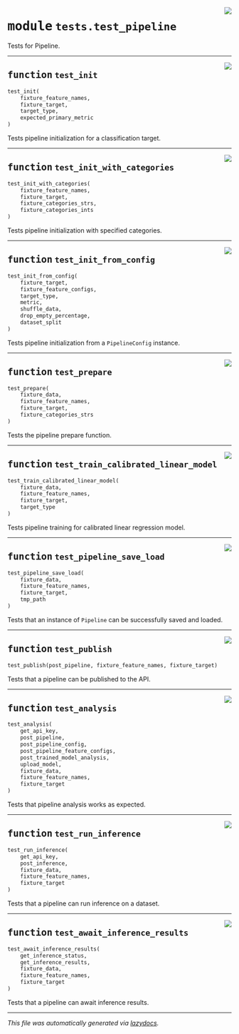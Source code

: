 <!-- markdownlint-disable -->

<a href="https://github.com/SOTAI-Labs/sotai/tree/main/tests/test_pipeline.py#L0"><img align="right" style="float:right;" src="https://img.shields.io/badge/-source-cccccc?style=flat-square"></a>

# <kbd>module</kbd> `tests.test_pipeline`
Tests for Pipeline. 


---

<a href="https://github.com/SOTAI-Labs/sotai/tree/main/tests/test_pipeline.py#L18"><img align="right" style="float:right;" src="https://img.shields.io/badge/-source-cccccc?style=flat-square"></a>

## <kbd>function</kbd> `test_init`

```python
test_init(
    fixture_feature_names,
    fixture_target,
    target_type,
    expected_primary_metric
)
```

Tests pipeline initialization for a classification target. 


---

<a href="https://github.com/SOTAI-Labs/sotai/tree/main/tests/test_pipeline.py#L48"><img align="right" style="float:right;" src="https://img.shields.io/badge/-source-cccccc?style=flat-square"></a>

## <kbd>function</kbd> `test_init_with_categories`

```python
test_init_with_categories(
    fixture_feature_names,
    fixture_target,
    fixture_categories_strs,
    fixture_categories_ints
)
```

Tests pipeline initialization with specified categories. 


---

<a href="https://github.com/SOTAI-Labs/sotai/tree/main/tests/test_pipeline.py#L74"><img align="right" style="float:right;" src="https://img.shields.io/badge/-source-cccccc?style=flat-square"></a>

## <kbd>function</kbd> `test_init_from_config`

```python
test_init_from_config(
    fixture_target,
    fixture_feature_configs,
    target_type,
    metric,
    shuffle_data,
    drop_empty_percentage,
    dataset_split
)
```

Tests pipeline initialization from a `PipelineConfig` instance. 


---

<a href="https://github.com/SOTAI-Labs/sotai/tree/main/tests/test_pipeline.py#L120"><img align="right" style="float:right;" src="https://img.shields.io/badge/-source-cccccc?style=flat-square"></a>

## <kbd>function</kbd> `test_prepare`

```python
test_prepare(
    fixture_data,
    fixture_feature_names,
    fixture_target,
    fixture_categories_strs
)
```

Tests the pipeline prepare function. 


---

<a href="https://github.com/SOTAI-Labs/sotai/tree/main/tests/test_pipeline.py#L161"><img align="right" style="float:right;" src="https://img.shields.io/badge/-source-cccccc?style=flat-square"></a>

## <kbd>function</kbd> `test_train_calibrated_linear_model`

```python
test_train_calibrated_linear_model(
    fixture_data,
    fixture_feature_names,
    fixture_target,
    target_type
)
```

Tests pipeline training for calibrated linear regression model. 


---

<a href="https://github.com/SOTAI-Labs/sotai/tree/main/tests/test_pipeline.py#L190"><img align="right" style="float:right;" src="https://img.shields.io/badge/-source-cccccc?style=flat-square"></a>

## <kbd>function</kbd> `test_pipeline_save_load`

```python
test_pipeline_save_load(
    fixture_data,
    fixture_feature_names,
    fixture_target,
    tmp_path
)
```

Tests that an instance of `Pipeline` can be successfully saved and loaded. 


---

<a href="https://github.com/SOTAI-Labs/sotai/tree/main/tests/test_pipeline/test_publish#L219"><img align="right" style="float:right;" src="https://img.shields.io/badge/-source-cccccc?style=flat-square"></a>

## <kbd>function</kbd> `test_publish`

```python
test_publish(post_pipeline, fixture_feature_names, fixture_target)
```

Tests that a pipeline can be published to the API. 


---

<a href="https://github.com/SOTAI-Labs/sotai/tree/main/tests/test_pipeline/test_analysis#L236"><img align="right" style="float:right;" src="https://img.shields.io/badge/-source-cccccc?style=flat-square"></a>

## <kbd>function</kbd> `test_analysis`

```python
test_analysis(
    get_api_key,
    post_pipeline,
    post_pipeline_config,
    post_pipeline_feature_configs,
    post_trained_model_analysis,
    upload_model,
    fixture_data,
    fixture_feature_names,
    fixture_target
)
```

Tests that pipeline analysis works as expected. 


---

<a href="https://github.com/SOTAI-Labs/sotai/tree/main/tests/test_pipeline/test_run_inference#L290"><img align="right" style="float:right;" src="https://img.shields.io/badge/-source-cccccc?style=flat-square"></a>

## <kbd>function</kbd> `test_run_inference`

```python
test_run_inference(
    get_api_key,
    post_inference,
    fixture_data,
    fixture_feature_names,
    fixture_target
)
```

Tests that a pipeline can run inference on a dataset. 


---

<a href="https://github.com/SOTAI-Labs/sotai/tree/main/tests/test_pipeline/test_await_inference_results#L315"><img align="right" style="float:right;" src="https://img.shields.io/badge/-source-cccccc?style=flat-square"></a>

## <kbd>function</kbd> `test_await_inference_results`

```python
test_await_inference_results(
    get_inference_status,
    get_inference_results,
    fixture_data,
    fixture_feature_names,
    fixture_target
)
```

Tests that a pipeline can await inference results. 




---

_This file was automatically generated via [lazydocs](https://github.com/ml-tooling/lazydocs)._

